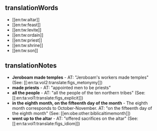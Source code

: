 ## translationWords

* [[en:tw:altar]]
* [[en:tw:feast]]
* [[en:tw:levite]]
* [[en:tw:ordain]]
* [[en:tw:priest]]
* [[en:tw:shrine]]
* [[en:tw:son]]

## translationNotes

* **Jeroboam made temples** - AT: "Jeroboam's workers made temples" (See: [[:en:ta:vol2:translate:figs_metonymy]])
* **made priests** - AT: "appointed men to be priests"
* **all the people** - AT: "all the people of the ten northern tribes" (See: [[:en:ta:vol1:translate:figs_explicit]])
* **in the eighth month, on the fifteenth day of the month** - The eighth month corresponds to October-November. AT: "on the fifteenth day of the eighth month" (See: [[en:obe:other:biblicaltimemonth]])
* **went up to the altar** - AT: "offered sacrifices on the altar" (See: [[:en:ta:vol1:translate:figs_idiom]])

